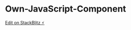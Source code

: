 # Own-JavaScript-Component

[Edit on StackBlitz ⚡️](https://stackblitz.com/edit/web-platform-srd69r)